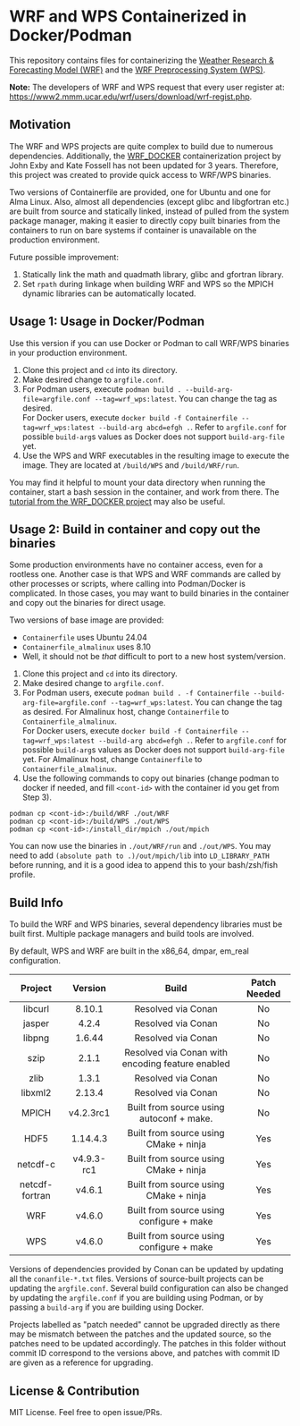 # WRF and WPS Containerized in Docker/Podman

This repository contains files for containerizing the [Weather Research & Forecasting Model (WRF)](https://www.mmm.ucar.edu/models/wrf) and the [WRF Preprocessing System (WPS)](https://github.com/wrf-model/WPS).

**Note:** The developers of WRF and WPS request that every user register at: https://www2.mmm.ucar.edu/wrf/users/download/wrf-regist.php.

## Motivation

The WRF and WPS projects are quite complex to build due to numerous dependencies. Additionally, the [WRF_DOCKER](https://github.com/NCAR/WRF_DOCKER) containerization project by John Exby and Kate Fossell has not been updated for 3 years. Therefore, this project was created to provide quick access to WRF/WPS binaries.

Two versions of Containerfile are provided, one for Ubuntu and one for Alma Linux. Also, almost all dependencies (except glibc and libgfortran etc.) are built from source and statically linked, instead of pulled from the system package manager, making it easier to directly copy built binaries from the containers to run on bare systems if container is unavailable on the production environment.

Future possible improvement:
1. Statically link the math and quadmath library, glibc and gfortran library.
2. Set `rpath` during linkage when building WRF and WPS so the MPICH dynamic libraries can be automatically located.

## Usage 1: Usage in Docker/Podman

Use this version if you can use Docker or Podman to call WRF/WPS binaries in your production environment.

1. Clone this project and `cd` into its directory.
2. Make desired change to `argfile.conf`.
3. For Podman users, execute `podman build . --build-arg-file=argfile.conf --tag=wrf_wps:latest`. You can change the tag as desired.  
   For Docker users, execute `docker build -f Containerfile --tag=wrf_wps:latest --build-arg abcd=efgh .`. Refer to `argfile.conf` for possible `build-arg`s values as Docker does not support `build-arg-file` yet.
4. Use the WPS and WRF executables in the resulting image to execute the image. They are located at `/build/WPS` and `/build/WRF/run`.

You may find it helpful to mount your data directory when running the container, start a bash session in the container, and work from there. The [tutorial from the WRF_DOCKER project](https://github.com/NCAR/WRF_DOCKER/blob/master/README_tutorial.md) may also be useful.

## Usage 2: Build in container and copy out the binaries

Some production environments have no container access, even for a rootless one. Another case is that WPS and WRF commands are called by other processes or scripts, where calling into Podman/Docker is complicated. In those cases, you may want to build binaries in the container and copy out the binaries for direct usage.

Two versions of base image are provided:

- `Containerfile` uses Ubuntu 24.04
- `Containerfile_almalinux` uses 8.10
- Well, it should not be *that* difficult to port to a new host system/version.

1. Clone this project and `cd` into its directory.
2. Make desired change to `argfile.conf`.
3. For Podman users, execute `podman build . -f Containerfile --build-arg-file=argfile.conf --tag=wrf_wps:latest`. You can change the tag as desired. For Almalinux host, change `Containerfile` to `Containerfile_almalinux`.  
   For Docker users, execute `docker build -f Containerfile --tag=wrf_wps:latest --build-arg abcd=efgh .`. Refer to `argfile.conf` for possible `build-arg`s values as Docker does not support `build-arg-file` yet. For Almalinux host, change `Containerfile` to `Containerfile_almalinux`.
4. Use the following commands to copy out binaries (change podman to docker if needed, and fill `<cont-id>` with the container id you get from Step 3).

```
podman cp <cont-id>:/build/WRF ./out/WRF
podman cp <cont-id>:/build/WPS ./out/WPS
podman cp <cont-id>:/install_dir/mpich ./out/mpich
```

You can now use the binaries in `./out/WRF/run` and `./out/WPS`. You may need to add `(absolute path to .)/out/mpich/lib` into `LD_LIBRARY_PATH` before running, and it is a good idea to append this to your bash/zsh/fish profile.

## Build Info

To build the WRF and WPS binaries, several dependency libraries must be built first. Multiple package managers and build tools are involved.

By default, WPS and WRF are built in the x86_64, dmpar, em_real configuration.

| Project | Version | Build | Patch Needed |
| :-----: | :-----: | :---: | :----------: |
| libcurl | 8.10.1  | Resolved via Conan | No |
| jasper  | 4.2.4   | Resolved via Conan | No |
| libpng  | 1.6.44  | Resolved via Conan | No |
| szip    | 2.1.1   | Resolved via Conan with encoding feature enabled | No |
| zlib    | 1.3.1   | Resolved via Conan | No |
| libxml2 | 2.13.4  | Resolved via Conan | No |
| MPICH   | v4.2.3rc1 | Built from source using autoconf + make. | No |
| HDF5    | 1.14.4.3  | Built from source using CMake + ninja    | Yes |
| netcdf-c | v4.9.3-rc1 | Built from source using CMake + ninja  | Yes |
| netcdf-fortran | v4.6.1 | Built from source using CMake + ninja | Yes |
| WRF | v4.6.0 | Built from source using configure + make | Yes |
| WPS | v4.6.0 | Built from source using configure + make | Yes |

Versions of dependencies provided by Conan can be updated by updating all the `conanfile-*.txt` files. Versions of source-built projects can be updating the `argfile.conf`. Several build configuration can also be changed by updating the `argfile.conf` if you are building using Podman, or by passing a `build-arg` if you are building using Docker.

Projects labelled as "patch needed" cannot be upgraded directly as there may be mismatch between the patches and the updated source, so the patches need to be updated accordingly. The patches in this folder without commit ID correspond to the versions above, and patches with commit ID are given as a reference for upgrading.

## License & Contribution

MIT License. Feel free to open issue/PRs.
